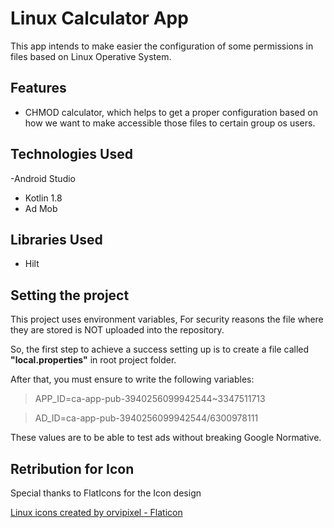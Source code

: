 # Linux Calculator App

This app intends to make easier the configuration of some permissions in files based on Linux 
Operative System.

## Features
* CHMOD calculator, which helps to get a proper configuration based on how we want to make accessible 
those files to certain group os users.

## Technologies Used
-Android Studio
- Kotlin 1.8
- Ad Mob

## Libraries Used
- Hilt

## Setting the project
This project uses environment variables, For security reasons the file where they are stored is NOT 
uploaded into the repository.

So, the first step to achieve a success setting up is to create a file called **"local.properties"**
in root project folder.

After that, you must ensure to write the following variables:

> APP_ID=ca-app-pub-3940256099942544~3347511713

> AD_ID=ca-app-pub-3940256099942544/6300978111

These values are to be able to test ads without breaking Google Normative.

## Retribution for Icon
Special thanks to FlatIcons for the Icon design

<a href="https://www.flaticon.com/free-icons/linux" title="linux icons">Linux icons created by orvipixel - Flaticon</a>